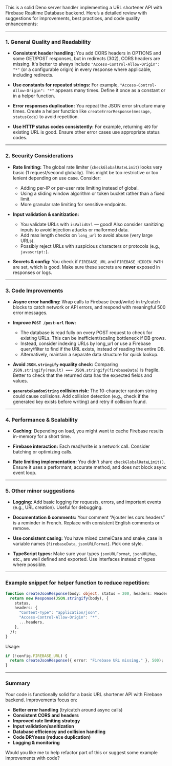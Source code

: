 This is a solid Deno server handler implementing a URL shortener API with Firebase Realtime Database backend. Here’s a detailed review with suggestions for improvements, best practices, and code quality enhancements:

---

### 1. **General Quality and Readability**

* **Consistent header handling:**
  You add CORS headers in OPTIONS and some GET/POST responses, but in redirects (302), CORS headers are missing. It's better to always include `"Access-Control-Allow-Origin": "*"` (or a configurable origin) in every response where applicable, including redirects.

* **Use constants for repeated strings:**
  For example, `"Access-Control-Allow-Origin": "*"` appears many times. Define it once as a constant or in a helper function.

* **Error responses duplication:**
  You repeat the JSON error structure many times. Create a helper function like `createErrorResponse(message, statusCode)` to avoid repetition.

* **Use HTTP status codes consistently:**
  For example, returning `409` for existing URL is good. Ensure other error cases use appropriate status codes.

---

### 2. **Security Considerations**

* **Rate limiting:**
  The global rate limiter (`checkGlobalRateLimit`) looks very basic (1 request/second globally). This might be too restrictive or too lenient depending on use case. Consider:

  * Adding per-IP or per-user rate limiting instead of global.
  * Using a sliding window algorithm or token bucket rather than a fixed limit.
  * More granular rate limiting for sensitive endpoints.

* **Input validation & sanitization:**

  * You validate URLs with `isValidUrl` — good! Also consider sanitizing inputs to avoid injection attacks or malformed data.
  * Add max length checks on `long_url` to avoid abuse (very large URLs).
  * Possibly reject URLs with suspicious characters or protocols (e.g., `javascript:`).

* **Secrets & config:**
  You check if `FIREBASE_URL` and `FIREBASE_HIDDEN_PATH` are set, which is good. Make sure these secrets are **never** exposed in responses or logs.

---

### 3. **Code Improvements**

* **Async error handling:**
  Wrap calls to Firebase (read/write) in try/catch blocks to catch network or API errors, and respond with meaningful 500 error messages.

* **Improve `POST /post-url` flow:**

  * The database is read fully on every POST request to check for existing URLs. This can be inefficient/scaling bottleneck if DB grows.
  * Instead, consider indexing URLs by long\_url or use a Firebase query/filter to find if the URL exists, instead of reading the entire DB.
  * Alternatively, maintain a separate data structure for quick lookup.

* **Avoid `JSON.stringify` equality check:**
  Comparing `JSON.stringify(result) === JSON.stringify(firebaseData)` is fragile. Better to check that the returned data has the expected fields and values.

* **`generateRandomString` collision risk:**
  The 10-character random string could cause collisions. Add collision detection (e.g., check if the generated key exists before writing) and retry if collision found.

---

### 4. **Performance & Scalability**

* **Caching:**
  Depending on load, you might want to cache Firebase results in-memory for a short time.

* **Firebase interaction:**
  Each read/write is a network call. Consider batching or optimizing calls.

* **Rate limiting implementation:**
  You didn't share `checkGlobalRateLimit()`. Ensure it uses a performant, accurate method, and does not block async event loop.

---

### 5. **Other minor suggestions**

* **Logging:**
  Add basic logging for requests, errors, and important events (e.g., URL creation). Useful for debugging.

* **Documentation & comments:**
  Your comment “Ajouter les cors headers” is a reminder in French. Replace with consistent English comments or remove.

* **Use consistent casing:**
  You have mixed camelCase and snake\_case in variable names (`firebaseData`, `jsonURLFormat`). Pick one style.

* **TypeScript types:**
  Make sure your types `jsonURLFormat`, `jsonURLMap`, etc., are well defined and exported. Use interfaces instead of types where possible.

---

### Example snippet for helper function to reduce repetition:

```ts
function createJsonResponse(body: object, status = 200, headers: HeadersInit = {}) {
  return new Response(JSON.stringify(body), {
    status,
    headers: {
      "Content-Type": "application/json",
      "Access-Control-Allow-Origin": "*",
      ...headers,
    },
  });
}
```

Usage:

```ts
if (!config.FIREBASE_URL) {
  return createJsonResponse({ error: "Firebase URL missing." }, 500);
}
```

---

### Summary

Your code is functionally solid for a basic URL shortener API with Firebase backend. Improvements focus on:

* **Better error handling** (try/catch around async calls)
* **Consistent CORS and headers**
* **Improved rate limiting strategy**
* **Input validation/sanitization**
* **Database efficiency and collision handling**
* **Code DRYness (reduce duplication)**
* **Logging & monitoring**

Would you like me to help refactor part of this or suggest some example improvements with code?
